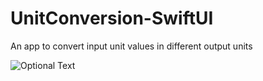 # UnitConversion-SwiftUI
An app to convert input unit values in different output units 

![Optional Text](../master/UnitConverter.png)
